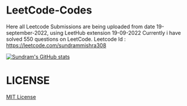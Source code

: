 # LeetCode-Codes

Here all Leetcode Submissions are being uploaded from date 19-september-2022, using LeetHub extension
19-09-2022 Currently i have solved 550 questions on LeetCode.
Leetcode Id : https://leetcode.com/sundrammishra308


[![Sundram's GitHub stats](https://github-readme-stats.vercel.app/api?username=Sundram3008)](https://github.com/Sundram3008/github-readme-stats)

# LICENSE
[MIT License](https://github.com/Sundram3008/LeetCode-Codes/blob/main/LICENSE.md)
